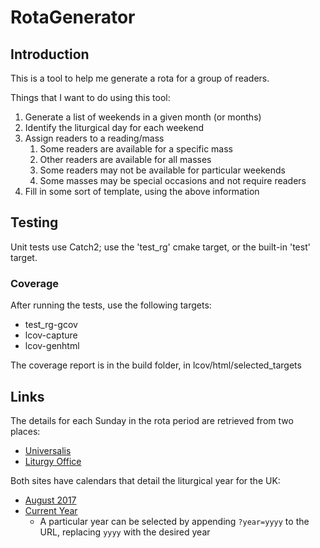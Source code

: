 # RotaGenerator

## Introduction

This is a tool to help me generate a rota for a group of readers.

Things that I want to do using this tool:

1. Generate a list of weekends in a given month (or months)
2. Identify the liturgical day for each weekend
3. Assign readers to a reading/mass
    1. Some readers are available for a specific mass
    1. Other readers are available for all masses
    1. Some readers may not be available for particular weekends
    1. Some masses may be special occasions and not require readers
4. Fill in some sort of template, using the above information

## Testing

Unit tests use Catch2; use the 'test_rg' cmake target, or the built-in 'test' target.

### Coverage

After running the tests, use the following targets:

* test_rg-gcov
* lcov-capture
* lcov-genhtml

The coverage report is in the build folder, in lcov/html/selected_targets

## Links

The details for each Sunday in the rota period are retrieved from two places:

+ [Universalis](http://universalis.com/)
+ [Liturgy Office](www.liturgyoffice.org.uk/)

Both sites have calendars that detail the liturgical year for the UK:

+ [August 2017](http://www.liturgyoffice.org.uk/Calendar/2017/Aug.shtml)
+ [Current Year](http://universalis.com/calendar.htm)
  + A particular year can be selected by appending ``?year=yyyy`` to the URL, replacing ``yyyy`` with the desired year

